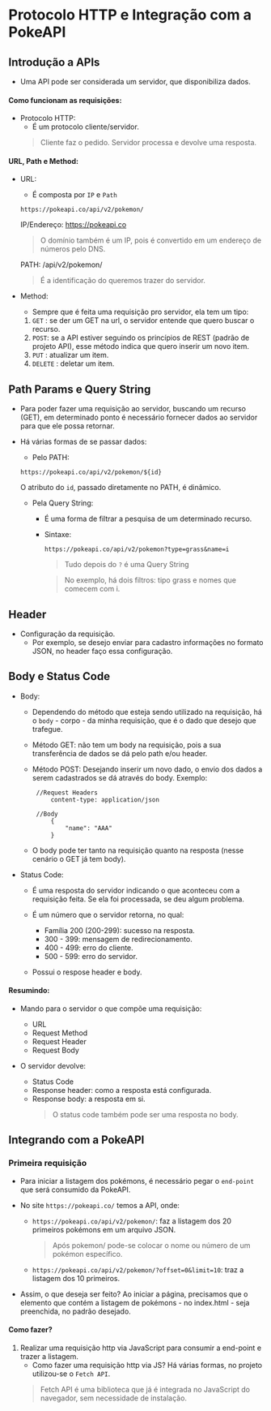 # Protocolo HTTP e Integração com a PokeAPI

## Introdução a APIs

- Uma API pode ser considerada um servidor, que disponibiliza dados.

#### Como funcionam as requisições:

- Protocolo HTTP: 
    - É um protocolo cliente/servidor.
    > Cliente faz o pedido. Servidor processa e devolve uma resposta.

#### URL, Path e Method:

- URL:
    - É composta por `IP` e `Path`
    ~~~
    https://pokeapi.co/api/v2/pokemon/
    ~~~
    IP/Endereço: https://pokeapi.co
    > O domínio também é um IP, pois é convertido em um endereço de números pelo DNS.

    PATH: /api/v2/pokemon/
    > É a identificação do queremos trazer do servidor.

- Method:
    - Sempre que é feita uma requisição pro servidor, ela tem um tipo:
    1. `GET` : se der um GET na url, o servidor entende que quero buscar o recurso.
    2. `POST`: se a API estiver seguindo os princípios de REST (padrão de projeto API), esse método indica que quero inserir um novo item.
    3. `PUT` : atualizar um item.
    4. `DELETE` : deletar um item. 

## Path Params e Query String

- Para poder fazer uma requisição ao servidor, buscando um recurso (GET), em determinado ponto é necessário fornecer dados ao servidor para que ele possa retornar.

- Há várias formas de se passar dados: 
    - Pelo PATH:
    ~~~
    https://pokeapi.co/api/v2/pokemon/${id}
    ~~~
    O atributo do `id`, passado diretamente no PATH, é dinâmico.

    - Pela Query String:
        - É uma forma de filtrar a pesquisa de um determinado recurso.
        - Sintaxe: 
            ~~~
            https://pokeapi.co/api/v2/pokemon?type=grass&name=i
            ~~~
            > Tudo depois do `?` é uma Query String

            > No exemplo, há dois filtros: tipo grass e nomes que comecem com i.

## Header
- Configuração da requisição.
    - Por exemplo, se desejo enviar para cadastro informações no formato JSON, no header faço essa configuração.

## Body e Status Code

- Body:
    - Dependendo do método que esteja sendo utilizado na requisição, há o `body` - corpo - da minha requisição, que é o dado que desejo que trafegue.

    - Método GET: não tem um body na requisição, pois a sua transferência de dados se dá pelo path e/ou header.

    -  Método POST: Desejando inserir um novo dado, o envio dos dados a serem cadastrados se dá através do body.
        Exemplo:

            
            //Request Headers
                content-type: application/json

            //Body
                {
                    "name": "AAA"
                }
    
    - O body pode ter tanto na requisição quanto na resposta (nesse cenário o GET já tem body).

- Status Code:
    - É uma resposta do servidor indicando o que aconteceu com a requisição feita. Se ela foi processada, se deu algum problema.
    
    - É um número que o servidor retorna, no qual:
        - Família 200 (200-299): sucesso na resposta.
        - 300 - 399: mensagem de redirecionamento.
        - 400 - 499: erro do cliente.
        - 500 - 599: erro do servidor.
    
    - Possui o respose header e body.

#### Resumindo:
- Mando para o servidor o que compõe uma requisição:
    - URL
    - Request Method
    - Request Header
    - Request Body

- O servidor devolve:
    - Status Code 
    - Response header: como a resposta está configurada.
    - Response body: a resposta em si.
        > O status code também pode ser uma resposta no body.

## Integrando com a PokeAPI

### Primeira requisição
- Para iniciar a listagem dos pokémons, é necessário pegar o `end-point` que será consumido da PokeAPI.

- No site `https://pokeapi.co/` temos a API, onde:
    - `https://pokeapi.co/api/v2/pokemon/`: faz a listagem dos 20 primeiros pokémons em um arquivo JSON.
        > Após pokemon/ pode-se colocar o nome ou número de um pokémon específico. 
    - `https://pokeapi.co/api/v2/pokemon/?offset=0&limit=10`: traz a listagem dos 10 primeiros.

- Assim, o que deseja ser feito? Ao iniciar a página, precisamos que o elemento que contém a listagem de pokémons - no index.html - seja preenchida, no padrão desejado.

#### Como fazer?
1. Realizar uma requisição http via JavaScript para consumir a end-point e trazer a listagem.
    - Como fazer uma requisição http via JS? Há várias formas, no projeto utilizou-se o `Fetch API`.  
    > Fetch API é uma biblioteca que já é integrada no JavaScript do navegador, sem necessidade de instalação.